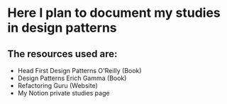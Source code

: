 # Here I plan to document my studies in design patterns

## The resources used are:

- Head First Design Patterns O'Reilly (Book)
- Design Patterns Erich Gamma (Book)
- Refactoring Guru (Website)
- My Notion private studies page
